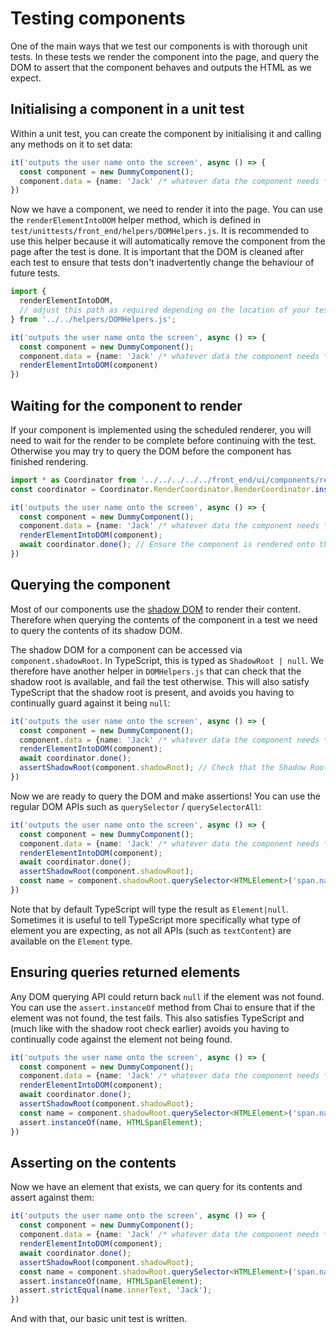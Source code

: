 # Testing components

One of the main ways that we test our components is with thorough unit tests. In these tests we render the component into the page, and query the DOM to assert that the component behaves and outputs the HTML as we expect.

## Initialising a component in a unit test

Within a unit test, you can create the component by initialising it and calling any methods on it to set data:

```ts
it('outputs the user name onto the screen', async () => {
  const component = new DummyComponent();
  component.data = {name: 'Jack' /* whatever data the component needs */}
})
```

Now we have a component, we need to render it into the page. You can use the `renderElementIntoDOM` helper method, which is defined in `test/unittests/front_end/helpers/DOMHelpers.js`. It is recommended to use this helper because it will automatically remove the component from the page after the test is done. It is important that the DOM is cleaned after each test to ensure that tests don't inadvertently change the behaviour of future tests.

```ts
import {
  renderElementIntoDOM,
  // adjust this path as required depending on the location of your test file
} from '../../helpers/DOMHelpers.js';

it('outputs the user name onto the screen', async () => {
  const component = new DummyComponent();
  component.data = {name: 'Jack' /* whatever data the component needs */}
  renderElementIntoDOM(component)
})
```

## Waiting for the component to render

If your component is implemented using the scheduled renderer, you will need to wait for the render to be complete before continuing with the test. Otherwise you may try to query the DOM before the component has finished rendering.

```ts
import * as Coordinator from '../../../../../front_end/ui/components/render_coordinator/render_coordinator.js';
const coordinator = Coordinator.RenderCoordinator.RenderCoordinator.instance();

it('outputs the user name onto the screen', async () => {
  const component = new DummyComponent();
  component.data = {name: 'Jack' /* whatever data the component needs */}
  renderElementIntoDOM(component);
  await coordinator.done(); // Ensure the component is rendered onto the page.
})
```

## Querying the component

Most of our components use the [shadow DOM](https://developer.mozilla.org/en-US/docs/Web/API/Web_components/Using_shadow_DOM) to render their content. Therefore when querying the contents of the component in a test we need to query the contents of its shadow DOM.

The shadow DOM for a component can be accessed via `component.shadowRoot`. In TypeScript, this is typed as `ShadowRoot | null`. We therefore have another helper in `DOMHelpers.js` that can check that the shadow root is available, and fail the test otherwise. This will also satisfy TypeScript that the shadow root is present, and avoids you having to continually guard against it being `null`:

```ts
it('outputs the user name onto the screen', async () => {
  const component = new DummyComponent();
  component.data = {name: 'Jack' /* whatever data the component needs */}
  renderElementIntoDOM(component);
  await coordinator.done();
  assertShadowRoot(component.shadowRoot); // Check that the Shadow Root exists.
})
```

Now we are ready to query the DOM and make assertions! You can use the regular DOM APIs such as `querySelector` / `querySelectorAll`:

```ts
it('outputs the user name onto the screen', async () => {
  const component = new DummyComponent();
  component.data = {name: 'Jack' /* whatever data the component needs */}
  renderElementIntoDOM(component);
  await coordinator.done();
  assertShadowRoot(component.shadowRoot);
  const name = component.shadowRoot.querySelector<HTMLElement>('span.name');
})
```

Note that by default TypeScript will type the result as `Element|null`. Sometimes it is useful to tell TypeScript more specifically what type of element you are expecting, as not all APIs (such as `textContent`) are available on the `Element` type.

## Ensuring queries returned elements

Any DOM querying API could return back `null` if the element was not found. You can use the `assert.instanceOf` method from Chai to ensure that if the element was not found, the test fails. This also satisfies TypeScript and (much like with the shadow root check earlier) avoids you having to continually code against the element not being found.


```ts
it('outputs the user name onto the screen', async () => {
  const component = new DummyComponent();
  component.data = {name: 'Jack' /* whatever data the component needs */}
  renderElementIntoDOM(component);
  await coordinator.done();
  assertShadowRoot(component.shadowRoot);
  const name = component.shadowRoot.querySelector<HTMLElement>('span.name');
  assert.instanceOf(name, HTMLSpanElement);
})
```

## Asserting on the contents

Now we have an element that exists, we can query for its contents and assert against them:

```ts
it('outputs the user name onto the screen', async () => {
  const component = new DummyComponent();
  component.data = {name: 'Jack' /* whatever data the component needs */}
  renderElementIntoDOM(component);
  await coordinator.done();
  assertShadowRoot(component.shadowRoot);
  const name = component.shadowRoot.querySelector<HTMLElement>('span.name');
  assert.instanceOf(name, HTMLSpanElement);
  assert.strictEqual(name.innerText, 'Jack');
})
```

And with that, our basic unit test is written.
